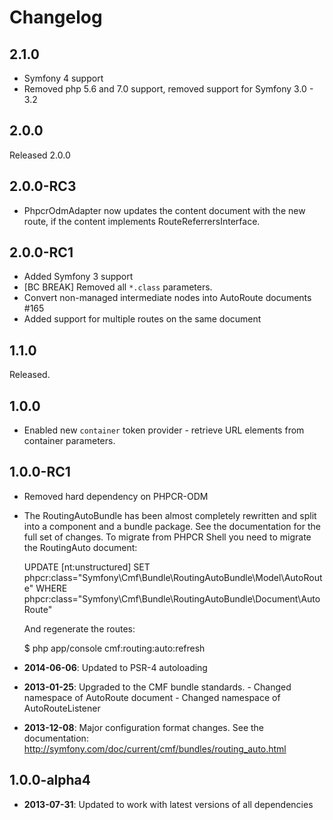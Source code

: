 Changelog
=========

2.1.0
-----

* Symfony 4 support
* Removed php 5.6 and 7.0 support, removed support for Symfony 3.0 - 3.2

2.0.0
-----

Released 2.0.0

2.0.0-RC3
---------

* PhpcrOdmAdapter now updates the content document with the new route, if the 
  content implements RouteReferrersInterface.

2.0.0-RC1
---------

* Added Symfony 3 support
* [BC BREAK] Removed all `*.class` parameters.
* Convert non-managed intermediate nodes into AutoRoute documents #165
* Added support for multiple routes on the same document

1.1.0
-----

Released.

1.0.0
-----

* Enabled new `container` token provider - retrieve URL elements
  from container parameters.

1.0.0-RC1
---------

* Removed hard dependency on PHPCR-ODM

* The RoutingAutoBundle has been almost completely rewritten and split into a component and a bundle package.
  See the documentation for the full set of changes. To migrate from PHPCR Shell you need to migrate the RoutingAuto document:

  UPDATE [nt:unstructured] SET phpcr:class="Symfony\Cmf\Bundle\RoutingAutoBundle\Model\AutoRoute" WHERE phpcr:class="Symfony\Cmf\Bundle\RoutingAutoBundle\Document\AutoRoute"

  And regenerate the routes:

  $ php app/console cmf:routing:auto:refresh

* **2014-06-06**: Updated to PSR-4 autoloading

* **2013-01-25**: Upgraded to the CMF bundle standards.
                    - Changed namespace of AutoRoute document
                    - Changed namespace of AutoRouteListener

* **2013-12-08**: Major configuration format changes.
                  See the documentation: http://symfony.com/doc/current/cmf/bundles/routing_auto.html

1.0.0-alpha4
------------

* **2013-07-31**: Updated to work with latest versions of all dependencies
